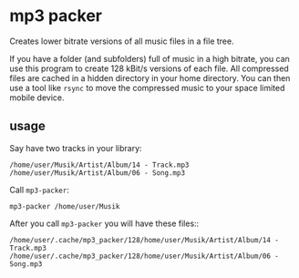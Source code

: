 # mp3 packer

Creates lower bitrate versions of all music files in a file tree.

If you have a folder (and subfolders) full of music in a high bitrate, you
can use this program to create 128 kBit/s versions of each file. All
compressed files are cached in a hidden directory in your home directory. You
can then use a tool like `rsync` to move the compressed music to your space
limited mobile device.

## usage

Say have two tracks in your library:

    /home/user/Musik/Artist/Album/14 - Track.mp3
    /home/user/Musik/Artist/Album/06 - Song.mp3

Call `mp3-packer`:

    mp3-packer /home/user/Musik

After you call `mp3-packer` you will have these files::

    /home/user/.cache/mp3_packer/128/home/user/Musik/Artist/Album/14 - Track.mp3
    /home/user/.cache/mp3_packer/128/home/user/Musik/Artist/Album/06 - Song.mp3
